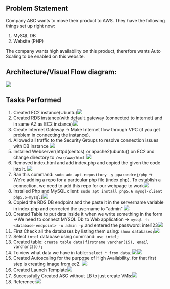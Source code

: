 ## Problem Statement

Company ABC wants to move their product to AWS. They have the following things set up right now:

1. MySQL DB
2. Website (PHP)

The company wants high availability on this product, therefore wants Auto Scaling to be enabled on this website.

## Architecture/Visual Flow diagram:

![](images/architecture-diagram.png)

## Tasks Performed

1. Created EC2 instance(Ubuntu)![](images/Pasted-image-20240323193833.png)
2. Created RDS instance(with default gateway (connected to internet) and in same AZ as EC2 instance)![](images/Pasted-image-20240323195411.png)
3. Create Internet Gateway -> Make Internet flow through VPC (if you get problem in connecting the instance).
4. Allowed all traffic to the Security Groups to resolve connection issues with DB instance ![](/images/Pasted-image-20240323203643.png)
5. Installed Webserver(httpd(centos) or apache2(ubuntu)) on EC2 and change directory to `/var/www/html` ![](images/Pasted-image-20240323200821.png)
6. Removed index.html and add index.php and copied the given the code into it. ![](images/Pasted-image-20240323201307.png)
7. Ran this command: `sudo add-apt-repository -y ppa:ondrej/php` -> We're adding a repo for a particular php file (index.php). To establish a connection, we need to add this repo for our webpage to work![](images/Pasted-image-20240323201405.png)
8. Installed Php and MySQL client: `sudo apt install php5.6 mysql-client php5.6-mysqli`![](images/Pasted-image-20240323201542.png)
9. Copied the RDS DB endpoint and the paste it in the servername variable in index.php and corrected the username to "admin" ![](images/Pasted-image-20240323201939.png)
10. Created Table to put data inside it when we write something in the form ->We need to connect MYSQL Db to Web application -> `mysql -h <database-endpoint> -u admin -p` and entered the password: intel123![](images/Pasted-image-20240323203735.png)
11. First Check all the databases by listing them using: `show databases;`![](images/Pasted-image-20240323203839.png)
12. Select `intel` database using command: `use intel;`
13. Created table: `create table data(firstname varchar(15), email varchar(25));`
14. To view what data we have in table: `select * from data;`![](images/Pasted-image-20240323204242.png)![](images/Pasted-image-20240323204052.png)
15. Created Autoscaling for the purpose of High Availability. for that first step is creating image from ec2. ![](images/Pasted-image-20240323204516.png)
16. Created Launch Template![](images/Pasted-image-2024323204702.png)
17. Successfully Created ASG without LB to just create VMs:![](images/Pasted-image-20240323204909.png)
18. Reference:![](images/Pasted-image-20240323205041.png)

